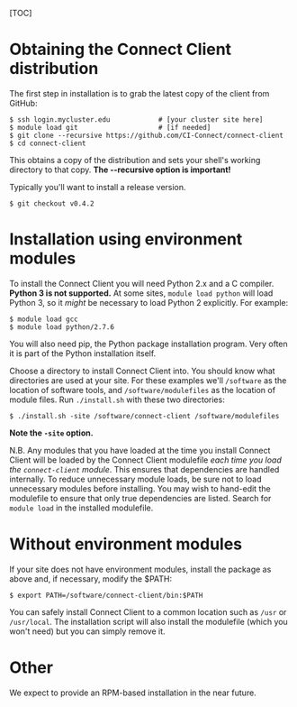 [title]: - "Installing the Connect Client (as a resource provider)"

[TOC]

# Obtaining the Connect Client distribution

The first step in installation is to grab the latest copy of the
client from GitHub:

	$ ssh login.mycluster.edu			 # [your cluster site here]
	$ module load git                    # [if needed]
	$ git clone --recursive https://github.com/CI-Connect/connect-client
	$ cd connect-client

This obtains a copy of the distribution and sets your shell's working
directory to that copy. **The --recursive option is important!**

Typically you'll want to install a release version.

	$ git checkout v0.4.2

# Installation using environment modules

To install the Connect Client you will need Python 2.x and a C compiler.
**Python 3 is not supported.** At some sites, `module load python`
will load Python 3, so it _might_ be necessary to load Python 2
explicitly. For example:

	$ module load gcc
	$ module load python/2.7.6

You will also need pip, the Python package installation program.  Very
often it is part of the Python installation itself.

Choose a directory to install Connect Client into.  You should
know what directories are used at your site.  For these examples
we'll `/software` as the location of software tools, and
`/software/modulefiles` as the location of module files.
Run `./install.sh` with these two directories:

	$ ./install.sh -site /software/connect-client /software/modulefiles

**Note the `-site` option.**


N.B. Any modules that you have loaded at the time you install Connect
Client will be loaded by the Connect Client modulefile _each time you
load the `connect-client` module_. This ensures that dependencies are
handled internally. To reduce unnecessary module loads, be sure not to
load unnecessary modules before installing.  You may wish to hand-edit
the modulefile to ensure that only true dependencies are listed.  Search
for `module load` in the installed modulefile.


# Without environment modules

If your site does not have environment modules, install the package as
above and, if necessary, modify the $PATH:

	$ export PATH=/software/connect-client/bin:$PATH

You can safely install Connect Client to a common location such as
`/usr` or `/usr/local`.  The installation script will also install
the modulefile (which you won't need) but you can simply remove it.


# Other

We expect to provide an RPM-based installation in the near future.

